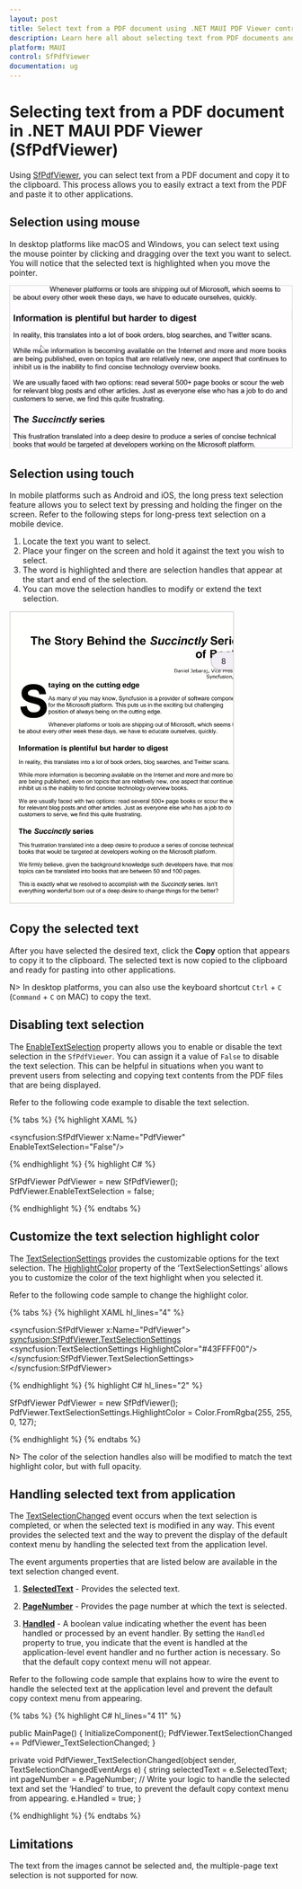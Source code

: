 ```yaml
---
layout: post
title: Select text from a PDF document using .NET MAUI PDF Viewer control | Syncfusion
description: Learn here all about selecting text from PDF documents and copying it to the clipboard using Syncfusion<sup>®</sup> .NET MAUI PDF Viewer (SfPdfViewer).
platform: MAUI
control: SfPdfViewer
documentation: ug
---
```


# Selecting text from a PDF document in .NET MAUI PDF Viewer (SfPdfViewer)

Using [SfPdfViewer](https://help.syncfusion.com/cr/maui/Syncfusion.Maui.PdfViewer.SfPdfViewer.html), you can select text from a PDF document and copy it to the clipboard. This process allows you to easily extract a text from the PDF and paste it to other applications.

## Selection using mouse

In desktop platforms like macOS and Windows, you can select text using the mouse pointer by clicking and dragging over the text you want to select. You will notice that the selected text is highlighted when you move the pointer. 

![Select text from PDF document using mouse.](Images/Text-Selection/text_selection_mouse.gif)

## Selection using touch

In mobile platforms such as Android and iOS, the long press text selection feature allows you to select text by pressing and holding the finger on the screen. Refer to the following steps for long-press text selection on a mobile device.

1.	Locate the text you want to select.
2.	Place your finger on the screen and hold it against the text you wish to select.
3.	The word is highlighted and there are selection handles that appear at the start and end of the selection.
4.	You can move the selection handles to modify or extend the text selection.

![Select text from PDF document using touch.](Images/Text-Selection/text_selection.gif)

## Copy the selected text

After you have selected the desired text, click the <b>Copy</b> option that appears to copy it to the clipboard.  The selected text is now copied to the clipboard and ready for pasting into other applications.

N> In desktop platforms, you can also use the keyboard shortcut <code>Ctrl</code> + <code>C</code> (<code>Command</code> + <code>C</code> on MAC) to copy the text.

## Disabling text selection

The [EnableTextSelection](https://help.syncfusion.com/cr/maui/Syncfusion.Maui.PdfViewer.SfPdfViewer.html#Syncfusion_Maui_PdfViewer_SfPdfViewer_EnableTextSelection) property allows you to enable or disable the text selection in the `SfPdfViewer`. You can assign it a value of `False` to disable the text selection. This can be helpful in situations when you want to prevent users from selecting and copying text contents from the PDF files that are being displayed.

Refer to the following code example to disable the text selection.

{% tabs %}
{% highlight XAML %}

<syncfusion:SfPdfViewer x:Name="PdfViewer" EnableTextSelection="False"/>

{% endhighlight %}
{% highlight C# %}

SfPdfViewer PdfViewer = new SfPdfViewer();
PdfViewer.EnableTextSelection = false;

{% endhighlight %}
{% endtabs %}

## Customize the text selection highlight color

The [TextSelectionSettings](https://help.syncfusion.com/cr/maui/Syncfusion.Maui.PdfViewer.TextSelectionSettings.html) provides the customizable options for the text selection. The [HighlightColor](https://help.syncfusion.com/cr/maui/Syncfusion.Maui.PdfViewer.TextSelectionSettings.html#Syncfusion_Maui_PdfViewer_TextSelectionSettings_HighlightColor) property of the ‘TextSelectionSettings’ allows you to customize the color of the text highlight when you selected it. 

Refer to the following code sample to change the highlight color.

{% tabs %}
{% highlight XAML hl_lines="4" %}

<syncfusion:SfPdfViewer x:Name="PdfViewer">
	<syncfusion:SfPdfViewer.TextSelectionSettings>
		<syncfusion:TextSelectionSettings 
				HighlightColor="#43FFFF00"/>
	</syncfusion:SfPdfViewer.TextSelectionSettings>
</syncfusion:SfPdfViewer>

{% endhighlight %}
{% highlight C# hl_lines="2" %}

SfPdfViewer PdfViewer = new SfPdfViewer();
PdfViewer.TextSelectionSettings.HighlightColor = Color.FromRgba(255, 255, 0, 127);

{% endhighlight %}
{% endtabs %}

N> The color of the selection handles also will be modified to match the text highlight color, but with full opacity.

## Handling selected text from application

The [TextSelectionChanged](https://help.syncfusion.com/cr/maui/Syncfusion.Maui.PdfViewer.SfPdfViewer.html#Syncfusion_Maui_PdfViewer_SfPdfViewer_TextSelectionChanged) event occurs when the text selection is completed, or when the selected text is modified in any way. This event provides the selected text and the way to prevent the display of the default context menu by handling the selected text from the application level.

The event arguments properties that are listed below are available in the text selection changed event.

1.	<b>[SelectedText](https://help.syncfusion.com/cr/maui/Syncfusion.Maui.PdfViewer.TextSelectionChangedEventArgs.html#Syncfusion_Maui_PdfViewer_TextSelectionChangedEventArgs_SelectedText)</b> - Provides the selected text.

2.	<b>[PageNumber](https://help.syncfusion.com/cr/maui/Syncfusion.Maui.PdfViewer.TextSelectionChangedEventArgs.html#Syncfusion_Maui_PdfViewer_TextSelectionChangedEventArgs_PageNumber)</b> - Provides the page number at which the text is selected.

3.	<b>[Handled](https://help.syncfusion.com/cr/maui/Syncfusion.Maui.PdfViewer.TextSelectionChangedEventArgs.html#Syncfusion_Maui_PdfViewer_TextSelectionChangedEventArgs_Handled)</b> -  A boolean value indicating whether the event has been handled or processed by an event handler. By setting the `Handled` property to true, you indicate that the event is handled at the application-level event handler and no further action is necessary. So that the default copy context menu will not appear.

Refer to the following code sample that explains how to wire the event to handle the selected text at the application level and prevent the default copy context menu from appearing.

{% tabs %}
{% highlight C# hl_lines="4 11" %}

public MainPage()
{
	InitializeComponent();
	PdfViewer.TextSelectionChanged += PdfViewer_TextSelectionChanged;
}

private void PdfViewer_TextSelectionChanged(object sender, TextSelectionChangedEventArgs e)
{
	string selectedText = e.SelectedText;
	int pageNumber = e.PageNumber;
	// Write your logic to handle the selected text and set the ‘Handled’ to true, to prevent the default copy context menu from appearing.
	e.Handled = true;
}

{% endhighlight %}
{% endtabs %}

## Limitations

The text from the images cannot be selected and, the multiple-page text selection is not supported for now.
